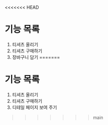 <<<<<<< HEAD
# 기능 목록 
1. 티셔츠 올리기
2. 티셔츠 구매하기
3. 장바구니 담기
=======
# 기능 목록
1. 티셔츠 올리기
2. 티셔츠 구매하기
3. 디테일 페이지 보여 주기 
>>>>>>> main
